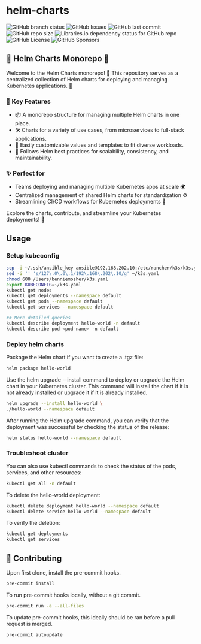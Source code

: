 # helm-charts

![GitHub branch status](https://img.shields.io/github/checks-status/mosher-labs/helm-charts/main)
![GitHub Issues](https://img.shields.io/github/issues/mosher-labs/helm-charts)
![GitHub last commit](https://img.shields.io/github/last-commit/mosher-labs/helm-charts)
![GitHub repo size](https://img.shields.io/github/repo-size/mosher-labs/helm-charts)
![Libraries.io dependency status for GitHub repo](https://img.shields.io/librariesio/github/mosher-labs/helm-charts)
![GitHub License](https://img.shields.io/github/license/mosher-labs/helm-charts)
![GitHub Sponsors](https://img.shields.io/github/sponsors/mosher-labs)

## 🎩 Helm Charts Monorepo 🚢

Welcome to the Helm Charts monorepo! 🚀 This repository serves as a centralized
collection of Helm charts for deploying and managing Kubernetes applications. 🎯

### 🌟 Key Features

- 📦 A monorepo structure for managing multiple Helm charts in one place.
- 🛠️ Charts for a variety of use cases, from microservices to full-stack applications.
- 🔧 Easily customizable values and templates to fit diverse workloads.
- 📜 Follows Helm best practices for scalability, consistency, and maintainability.

### ✨ Perfect for

- Teams deploying and managing multiple Kubernetes apps at scale 🌍
- Centralized management of shared Helm charts for standardization ⚙️
- Streamlining CI/CD workflows for Kubernetes deployments 🚀

Explore the charts, contribute, and streamline your Kubernetes deployments! 🤝

## Usage

### Setup kubeconfig

```bash
scp -i ~/.ssh/ansible_key ansible@192.168.202.10:/etc/rancher/k3s/k3s.yaml ~/k3s.yaml
sed -i '' 's/127\.0\.0\.1/192\.168\.202\.10/g' ~/k3s.yaml
chmod 600 /Users/benniemosher/k3s.yaml
export KUBECONFIG=~/k3s.yaml
kubectl get nodes
kubectl get deployments --namespace default
kubectl get pods --namespace default
kubectl get services --namespace default

## More detailed queries
kubectl describe deployment hello-world -n default
kubectl describe pod <pod-name> -n default
```

### Deploy helm charts

Package the Helm chart if you want to create a .tgz file:

```bash
helm package hello-world
```

Use the helm upgrade --install command to deploy or upgrade the
Helm chart in your Kubernetes cluster. This command will install
the chart if it is not already installed or upgrade it if it is
already installed.

```bash
helm upgrade --install hello-world \
./hello-world --namespace default
```

After running the Helm upgrade command, you can verify that the deployment
was successful by checking the status of the release:

```bash
helm status hello-world --namespace default
```

### Troubleshoot cluster

You can also use kubectl commands to check the status of the
pods, services, and other resources:

```bash
kubectl get all -n default
```

To delete the hello-world deployment:

```bash
kubectl delete deployment hello-world --namespace default
kubectl delete service hello-world --namespace default
```

To verify the deletion:

```bash
kubectl get deployments
kubectl get services
```

## 🔰 Contributing

Upon first clone, install the pre-commit hooks.

```bash
pre-commit install
```

To run pre-commit hooks locally, without a git commit.

```bash
pre-commit run -a --all-files
```

To update pre-commit hooks, this ideally should be ran before a pull request is merged.

```bash
pre-commit autoupdate
```
